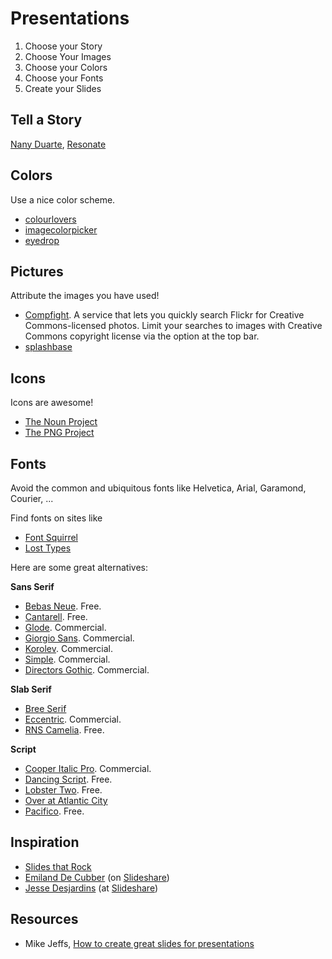 # Presentations #

1. Choose your Story
2. Choose Your Images
3. Choose your Colors
4. Choose your Fonts
5. Create your Slides

## Tell a Story ##

[Nany Duarte](http://www.duarte.com/), [Resonate](http://www.duarte.com/book/resonate/)

## Colors ##

Use a nice color scheme.

- [colourlovers](http://www.colourlovers.com/)
- [imagecolorpicker](http://imagecolorpicker.com/)
- [eyedrop](http://eyedrop.me/)

## Pictures ##

Attribute the images you have used!

- [Compfight](http://compfight.com/). A service that lets you quickly search Flickr for Creative Commons-licensed photos. Limit your searches to images with Creative Commons copyright license via the option at the top bar.
- [splashbase](http://www.splashbase.co/)

## Icons ##

Icons are awesome!

- [The Noun Project](http://thenounproject.com/)
- [The PNG Project](http://thepngproject.com/)

## Fonts ##

Avoid the common and ubiquitous fonts like Helvetica, Arial, Garamond, Courier, ...

Find fonts on sites like

- [Font Squirrel](http://www.fontsquirrel.com)
- [Lost Types](http://losttype.com/)

Here are some great alternatives:

**Sans Serif**

- [Bebas Neue](http://www.fontsquirrel.com/fonts/bebas-neue). Free.
- [Cantarell](http://www.fontsquirrel.com/fonts/Cantarell). Free.
- [Glode](http://www.myfonts.com/fonts/ahmet-altun/glode/). Commercial.
- [Giorgio Sans](http://www.christianschwartz.com/giorgiosans.shtml). Commercial.
- [Korolev](http://www.myfonts.com/fonts/device/korolev/). Commercial.
- [Simple](http://lineto.com/The+Fonts/Font+Categories/Text+Fonts/Simple/Light/). Commercial.
- [Directors Gothic](http://www.myfonts.com/fonts/lettering-inc/directors-gothic/). Commercial.

**Slab Serif**

- [Bree Serif](http://www.fontsquirrel.com/fonts/bree-serif)
- [Eccentric](http://store1.adobe.com/cfusion/store/html/index.cfm?store=OLS-US&event=displayFontPackage&code=1450). Commercial.
- [RNS Camelia](http://www.dafont.com/rns-camelia.font). Free.

**Script**

- [Cooper Italic Pro](http://www.myfonts.com/fonts/wordshape/cooper-italic-pro/). Commercial.
- [Dancing Script](http://www.fontsquirrel.com/fonts/dancing-script-ot). Free.
- [Lobster Two](http://www.fontsquirrel.com/fonts/lobster-two). Free.
- [Over at Atlantic City](http://www.dafont.com/over-atlantic-city.font)
- [Pacifico](http://www.fontsquirrel.com/fonts/pacifico). Free.

## Inspiration ##

- [Slides that Rock](http://slidesthatrock.com/)
- [Emiland De Cubber](http://emiland.me/) (on [Slideshare](http://de.slideshare.net/EmilandDC))
- [Jesse Desjardins](http://about.me/jessedee) (at [Slideshare](http://de.slideshare.net/jessedee))

## Resources ##

- Mike Jeffs, [How to create great slides for presentations](http://de.slideshare.net/mikejeffs/how-to-create-great-slides-for-presentations)
